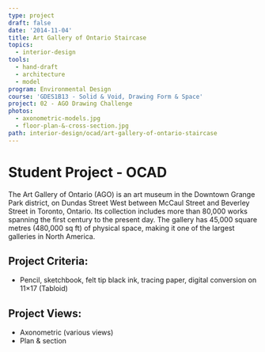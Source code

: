 ```yaml
---
type: project
draft: false
date: '2014-11-04'
title: Art Gallery of Ontario Staircase
topics:
  - interior-design
tools:
  - hand-draft
  - architecture
  - model
program: Environmental Design
course: 'GDES1B13 - Solid & Void, Drawing Form & Space'
project: 02 - AGO Drawing Challenge
photos:
  - axonometric-models.jpg
  - floor-plan-&-cross-section.jpg
path: interior-design/ocad/art-gallery-of-ontario-staircase
---
```

# Student Project - OCAD
The Art Gallery of Ontario (AGO) is an art museum in the Downtown Grange Park district, on Dundas Street West between McCaul Street and Beverley Street in Toronto, Ontario. Its collection includes more than 80,000 works spanning the first century to the present day. The gallery has 45,000 square metres (480,000 sq ft) of physical space, making it one of the largest galleries in North America.

## Project Criteria:
* Pencil, sketchbook, felt tip black ink, tracing paper, digital conversion on 11×17 (Tabloid)

## Project Views:
* Axonometric (various views)
* Plan & section
